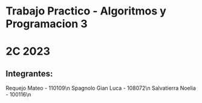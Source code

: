 # Trabajo Practico - Algoritmos y Programacion 3
# 2C 2023

## Integrantes:
Requejo Mateo - 110109\n
Spagnolo Gian Luca - 108072\n
Salvatierra Noelia - 100116\n
